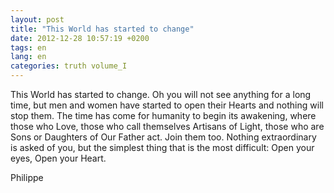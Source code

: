 ```yaml
---
layout: post
title: "This World has started to change"
date: 2012-12-28 10:57:19 +0200
tags: en
lang: en
categories: truth volume_I
---
```

This World has started to change. Oh you will not see anything for a long time, but men and women have started to open their Hearts and nothing will stop them. The time has come for humanity to begin its awakening, where those who Love, those who call themselves Artisans of Light, those who are Sons or Daughters of Our Father act. Join them too. Nothing extraordinary is asked of you, but the simplest thing that is the most difficult: Open your eyes, Open your Heart.

Philippe

<!-- 
This work is licensed under a Creative Commons Attribution-NonCommercial 4.0 International License.
-->